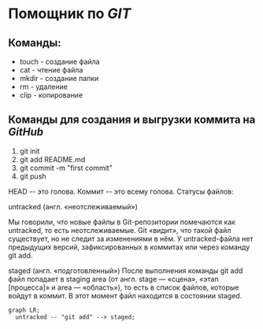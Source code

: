 # Помощник по *GIT*

## Команды:

* touch - создание файла
* cat - чтение файла
* mkdir - создание папки
* rm - удаление
* clip - копирование

## Команды для создания и выгрузки коммита на *GitHub*

1. git init
2. git add README.md
3. git commit -m "first commit"
4. git push

HEAD -- это голова.
Коммит -- это всему голова.
Статусы файлов:

untracked (англ. «неотслеживаемый»)

Мы говорили, что новые файлы в Git-репозитории помечаются как untracked, то есть неотслеживаемые. Git «видит», что такой файл существует, но не следит за изменениями в нём. У untracked-файла нет предыдущих версий, зафиксированных в коммитах или через команду git add.


staged (англ. «подготовленный»)
После выполнения команды git add файл попадает в staging area (от англ. stage — «сцена», «этап [процесса]» и area — «область»), то есть в список файлов, которые войдут в коммит. В этот момент файл находится в состоянии staged.



```mermaid
graph LR;
  untracked -- "git add" --> staged;

